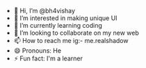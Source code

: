 - 👋 Hi, I’m @bh4vishay
- 👀 I’m interested in making unique UI
- 🌱 I’m currently learning coding
- 💞️ I’m looking to collaborate on my new web
- 📫 How to reach me ig:- me.realshadow
- 😄 Pronouns: He
- ⚡ Fun fact: I'm a learner

<!---
bh4vishay/bh4vishay is a ✨ special ✨ repository because its `README.md` (this file) appears on your GitHub profile.
You can click the Preview link to take a look at your changes.
--->
